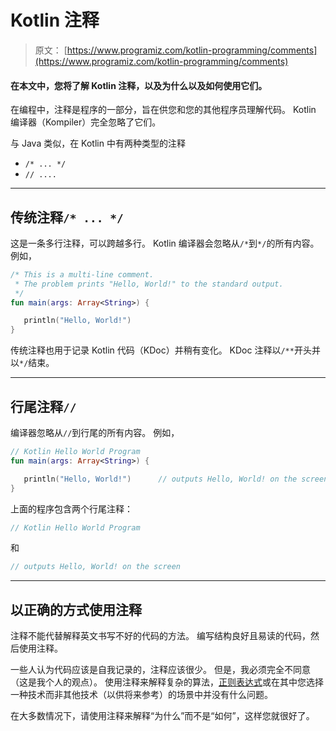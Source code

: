 # Kotlin 注释

> 原文： [https://www.programiz.com/kotlin-programming/comments](https://www.programiz.com/kotlin-programming/comments)

#### 在本文中，您将了解 Kotlin 注释，以及为什么以及如何使用它们。

在编程中，注释是程序的一部分，旨在供您和您的其他程序员理解代码。 Kotlin 编译器（Kompiler）完全忽略了它们。

与 Java 类似，在 Kotlin 中有两种类型的注释

*   `/* ... */`
*   `// ....`

* * *

## 传统注释`/* ... */`

这是一条多行注释，可以跨越多行。 Kotlin 编译器会忽略从`/*`到`*/`的所有内容。 例如，

```kt
/* This is a multi-line comment.
 * The problem prints "Hello, World!" to the standard output.
 */
fun main(args: Array<String>) {

   println("Hello, World!")
}
```

传统注释也用于记录 Kotlin 代码（KDoc）并稍有变化。 KDoc 注释以`/**`开头并以`*/`结束。

* * *

## 行尾注释`//`

编译器忽略从`//`到行尾的所有内容。 例如，

```kt
// Kotlin Hello World Program
fun main(args: Array<String>) {

   println("Hello, World!")      // outputs Hello, World! on the screen
}
```

上面的程序包含两个行尾注释：

```kt
// Kotlin Hello World Program
```

和

```kt
// outputs Hello, World! on the screen
```

* * *

## 以正确的方式使用注释

<section>

注释不能代替解释英文书写不好的代码的方法。 编写结构良好且易读的代码，然后使用注释。

一些人认为代码应该是自我记录的，注释应该很少。 但是，我必须完全不同意（这是我个人的观点）。 使用注释来解释复杂的算法，[正则表达式](http://www.rexegg.com/)或在其中您选择一种技术而非其他技术（以供将来参考）的场景中并没有什么问题。

在大多数情况下，请使用注释来解释“为什么”而不是“如何”，这样您就很好了。

</section>